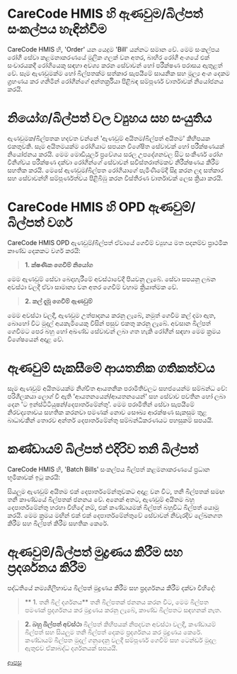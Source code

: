 # CareCode HMIS හි ඇණවුම/බිල්පත් සංකල්පය හැඳින්වීම
CareCode HMIS හි, 'Order' යන යෙදුම 'Bill' යන්නට සමාන වේ. මෙම සංකල්පය රෝගී සේවා කළමනාකරණයේ මූලික ගලක් වන අතර, බාහිර රෝගී අංශයේ එක් සංචාරයකදී රෝගියෙකු සඳහා අවශ්‍ය කරන සේවාවන් හෝ පරීක්ෂණ පරාසය ඇතුළත් වේ. සෑම ඇණවුමක්ම හෝ බිල්පතක්ම සත්කාර සැපයීමේ සායනික සහ මූල්‍ය අංශ දෙකම ග්‍රහණය කර ගනිමින් රෝගීන්ගේ අන්තර්ක්‍රියා පිළිබඳ සම්පූර්ණ වාර්තාවක් නියෝජනය කරයි.

# නියෝග/බිල්පත් වල ව්‍යුහය සහ සංයුතිය
ඇණවුමක/බිල්පතක හදවත වන්නේ 'ඇණවුම් අයිතම/බිල්පත් අයිතම' කිහිපයක එකතුවකි. සෑම අයිතමයක්ම රෝගියාට සපයන විශේෂිත සේවාවක් හෝ පරීක්ෂණයක් නියෝජනය කරයි. මෙම මොඩියුලර් ප්‍රවේශය සරල උපදේශනවල සිට සංකීර්ණ රෝග විනිශ්චය පරීක්ෂණ දක්වා රෝගීන්ගේ සේවාවන් සවිස්තරාත්මකව නිරීක්ෂණය කිරීම සහතික කරයි. මෙසේ ඇණවුම/බිල්පත රෝගියාගේ පැමිණීමේදී සිදු කරන ලද සත්කාර සහ සේවාවන්හි සම්පූර්ණත්වය පිළිබිඹු කරන විස්තීරණ වාර්තාවක් ලෙස ක්‍රියා කරයි.

# CareCode HMIS හි OPD ඇණවුම්/බිල්පත් වර්ග
CareCode HMIS OPD ඇණවුම්/බිල්පත් ඒවායේ ගෙවීම් ව්‍යුහය මත පදනම්ව ප්‍රාථමික කාණ්ඩ දෙකකට වර්ග කරයි:

> **1. ක්ෂණික ගෙවීම් නියෝග**

මෙම ඇණවුම් සේවා බෙදාහැරීමේ අවස්ථාවේදී පියවනු ලැබේ. සේවා සපයනු ලබන අවස්ථා වලදී ඒවා සාමාන්‍ය වන අතර ගෙවීම් වහාම ක්‍රියාත්මක වේ.

> **2. කල් දැමූ ගෙවීම් ඇණවුම්**

මෙම අවස්ථා වලදී, ඇණවුම උත්පාදනය කරනු ලැබේ, නමුත් ගෙවීම කල් දමා ඇත, බොහෝ විට මුදල් අයකැමියෙකු විසින් පසුව එකතු කරනු ලැබේ. අවසාන බිල්පත් ගෙවීමට පෙර බහු හෝ අඛණ්ඩ සේවාවන් ලබා ගත හැකි රෝගීන් සඳහා මෙම ක්‍රමය විශේෂයෙන් අදාළ වේ.

# ඇණවුම් සැකසීමේ ආයතනික ගතිකත්වය
සෑම ඇණවුම් අයිතමයක්ම නිශ්චිත ආයතනික පරාමිතිවලට සහජයෙන්ම සම්බන්ධ වේ: පරිශීලකයා ලොග් වී ඇති 'ආයතනයෙන්/ආයතනයෙන්' සහ සේවාව පවතින හෝ ලබා දෙන 'ට ඉන්ස්ටිටියුෂන්/දෙපාර්තමේන්තු'. මෙම පරාමිතීන් සේවා සැපයීමේ නිරවද්‍යතාවය සහතික කරනවා පමණක් නොව සෞඛ්‍ය ආරක්ෂණ සැකසුම තුළ බාධාවකින් තොරව අන්තර් දෙපාර්තමේන්තු සම්බන්ධීකරණයට පහසුකම් සපයයි.

# කණ්ඩායම් බිල්පත් එදිරිව තනි බිල්පත්
CareCode HMIS හි, 'Batch Bills' සංකල්පය බිල්පත් කළමනාකරණයේ ප්‍රධාන භූමිකාවක් ඉටු කරයි:

සියලුම ඇණවුම් අයිතම එක් දෙපාර්තමේන්තුවකට අදාළ වන විට, තනි බිල්පතක් සමඟ තනි කාණ්ඩයේ බිල්පතක් ජනනය වේ. අනෙක් අතට, ඇණවුම් අයිතම බහු දෙපාර්තමේන්තු හරහා විහිදේ නම්, එක් කණ්ඩායමක් බිල්පත් බහුවිධ බිල්පත් යොමු කරයි. මෙම ක්‍රමය මඟින් එක් එක් දෙපාර්තමේන්තුවේ සේවාවන් නිවැරදිව ලේඛනගත කිරීම සහ බිල්පත් කිරීම සහතික කෙරේ.

# ඇණවුම්/බිල්පත් මුද්‍රණය කිරීම සහ ප්‍රදර්ශනය කිරීම
පද්ධතියේ නම්‍යශීලීභාවය බිල්පත් මුද්‍රණය කිරීම සහ ප්‍රදර්ශනය කිරීම දක්වා විහිදේ:

> ** 1. තනි බිල් දර්ශනය**
තනි බිල්පතක් ජනනය කරන විට, මෙම බිල්පත පමණක් ප්‍රදර්ශනය කර මුද්‍රණය කරනු ලැබේ, කාණ්ඩ බිල්පතට සඳහනක් නැත.

> **2. බහු බිල්පත් අවස්ථා**
බිල්පත් කිහිපයක් නිපදවන අවස්ථා වලදී, කණ්ඩායම් බිල්පත් සහ සියලුම තනි බිල්පත් දෙකම ප්‍රදර්ශනය කර මුද්‍රණය කෙරේ. කණ්ඩායම් බිල්පත මුදල් ගනුදෙනු වලදී සම්පූර්ණ ගෙවීම් සහ ටෙන්ඩර් මුදල ඇතුළුව ඒකාබද්ධ දර්ශනයක් සපයයි.

[ආපසු](https://github.com/hmislk/hmis/wiki/%E0%B6%B6%E0%B7%8F%E0%B7%84%E0%B7%92%E0%B6%BB-%E0%B6%BB%E0%B7%9D%E0%B6%9C%E0%B7%93-%E0%B6%85%E0%B6%82%E0%B7%81%E0%B6%BA-(OPD)---%E0%B6%B8%E0%B7%94%E0%B6%AF%E0%B6%BD%E0%B7%8A-%E0%B6%85%E0%B6%BA%E0%B6%9A%E0%B7%90%E0%B6%B8%E0%B7%92--%E0%B6%B6%E0%B7%92%E0%B6%BD%E0%B7%8A%E0%B6%B4%E0%B6%AD%E0%B7%8A--%E0%B7%83%E0%B7%94%E0%B7%85%E0%B7%94-%E0%B6%B8%E0%B7%94%E0%B6%AF%E0%B6%BD%E0%B7%8A-%E0%B6%B8%E0%B7%9C%E0%B6%A9%E0%B7%92%E0%B6%BA%E0%B7%94%E0%B6%BD%E0%B6%BA)

